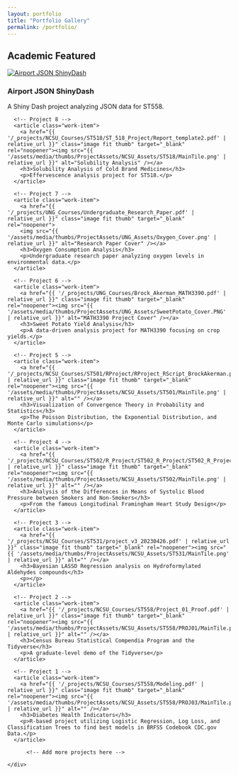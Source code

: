 ```yaml
---
layout: portfolio
title: "Portfolio Gallery"
permalink: /portfolio/
---
```


<section id="portfolio">
  <h2>Academic Featured</h2>
  <div class="portfolio-container">
    <div class="portfolio-grid">
      <!-- Project 9 -->
      <article class="work-item">
        <a href="https://github.com/Bakerman1982/ST558_FinalProj.git" class="image fit thumb" target="_blank" rel="noopener"><img src="{{ '/assets/media/thumbs/ProjectAssets/NCSU_Assets/ST558/MainTile.png' | relative_url }}" alt="Airport JSON ShinyDash" /></a>
        <h3>Airport JSON ShinyDash</h3>
        <p>A Shiny Dash project analyzing JSON data for ST558.</p>
      </article>
  
      <!-- Project 8 -->
      <article class="work-item">
        <a href="{{ '/_projects/NCSU_Courses/ST518/ST_518_Project/Report_template2.pdf' | relative_url }}" class="image fit thumb" target="_blank" rel="noopener"><img src="{{ '/assets/media/thumbs/ProjectAssets/NCSU_Assets/ST518/MainTile.png' | relative_url }}" alt="Solubility Analysis" /></a>
        <h3>Solubility Analysis of Cold Brand Medicines</h3>
        <p>Effervescence analysis project for ST518.</p>
      </article>
  
      <!-- Project 7 -->
      <article class="work-item">
        <a href="{{ '/_projects/UNG_Courses/Undergraduate_Research_Paper.pdf' | relative_url }}" class="image fit thumb" target="_blank" rel="noopener">
        <img src="{{ '/assets/media/thumbs/ProjectAssets/UNG_Assets/Oxygen_Cover.png' | relative_url }}" alt="Research Paper Cover" /></a>
        <h3>Oxygen Consumption Analysis</h3>
        <p>Undergraduate research paper analyzing oxygen levels in environmental data.</p>
      </article>

      <!-- Project 6 -->
      <article class="work-item">
        <a href="{{ '/_projects/UNG_Courses/Brock_Akerman_MATH3390.pdf' | relative_url }}" class="image fit thumb" target="_blank" rel="noopener"><img src="{{ '/assets/media/thumbs/ProjectAssets/UNG_Assets/SweetPotato_Cover.PNG' | relative_url }}" alt="MATH3390 Project Cover" /></a>
        <h3>Sweet Potato Yield Analysis</h3>
        <p>A data-driven analysis project for MATH3390 focusing on crop yields.</p>
      </article>

      <!-- Project 5 -->
      <article class="work-item">
        <a href="{{ '/_projects/NCSU_Courses/ST501/RProject/RProject_RScript_BrockAkerman.pdf' | relative_url }}" class="image fit thumb" target="_blank" rel="noopener"><img src="{{ '/assets/media/thumbs/ProjectAssets/NCSU_Assets/ST501/MainTile.png' | relative_url }}" alt="" /></a>
        <h3>Visualization of Convergence Theory in Probability and Statistics</h3>
        <p>The Poisson Distribution, the Exponential Distribution, and Monte Carlo simulations</p>
      </article>

      <!-- Project 4 -->
      <article class="work-item">
        <a href="{{ '/_projects/NCSU_Courses/ST502/R_Project/ST502_R_Project/ST502_R_Project_Complete.pdf' | relative_url }}" class="image fit thumb" target="_blank" rel="noopener"><img src="{{ '/assets/media/thumbs/ProjectAssets/NCSU_Assets/ST502/MainTile.png' | relative_url }}" alt="" /></a>
        <h3>Analysis of the Differences in Means of Systolic Blood Pressure between Smokers and Non-Smokers</h3>
        <p>From the famous Longitudinal Framingham Heart Study Design</p>
      </article>

      <!-- Project 3 -->
      <article class="work-item">
        <a href="{{ '/_projects/NCSU_Courses/ST531/project_v3_20230426.pdf' | relative_url }}" class="image fit thumb" target="_blank" rel="noopener"><img src="{{ '/assets/media/thumbs/ProjectAssets/NCSU_Assets/ST531/MainTile.png' | relative_url }}" alt="" /></a>
        <h3>Bayesian LASSO Regression analysis on Hydroformylated Aldehydes compounds</h3>
        <p></p>
      </article>

      <!-- Project 2 -->
      <article class="work-item">
        <a href="{{ '/_projects/NCSU_Courses/ST558/Project_01_Proof.pdf' | relative_url }}" class="image fit thumb" target="_blank" rel="noopener"><img src="{{ '/assets/media/thumbs/ProjectAssets/NCSU_Assets/ST558/PROJ01/MainTile.png' | relative_url }}" alt="" /></a>
        <h3>Census Bureau Statistical Compendia Program and the Tidyverse</h3>
        <p>A graduate-level demo of the Tidyverse</p>
      </article>

      <!-- Project 1 -->
      <article class="work-item">
        <a href="{{ '/_projects/NCSU_Courses/ST558/Modeling.pdf' | relative_url }}" class="image fit thumb" target="_blank" rel="noopener"><img src="{{ '/assets/media/thumbs/ProjectAssets/NCSU_Assets/ST558/PROJ03/MainTile.png' | relative_url }}" alt="" /></a>
        <h3>Diabetes Health Indicators</h3>
        <p>R-based project utilizing Logistic Regression, Log Loss, and Classification Trees to find best models in BRFSS Codebook CDC.gov Data.</p>
      </article>

          <!-- Add more projects here --> 
          
    </div>
  </div>
</section>
